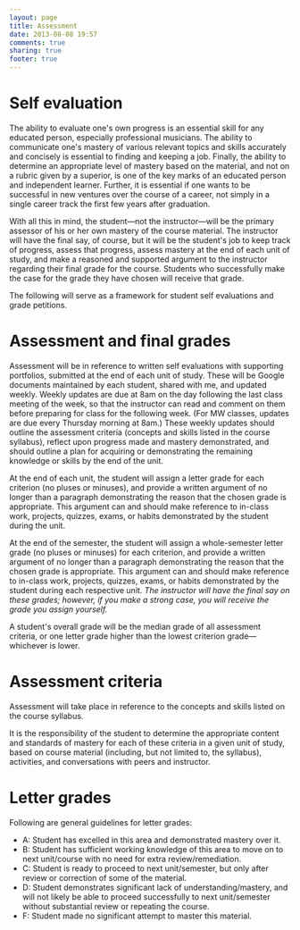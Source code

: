 ```yaml
---
layout: page
title: Assessment
date: 2013-08-08 19:57
comments: true
sharing: true
footer: true
---
```


# Self evaluation #

The ability to evaluate one's own progress is an essential skill for any educated person, especially professional musicians. The ability to communicate one's mastery of various relevant topics and skills accurately and concisely is essential to finding and keeping a job. Finally, the ability to determine an appropriate level of mastery based on the material, and not on a rubric given by a superior, is one of the key marks of an educated person and independent learner. Further, it is essential if one wants to be successful in new ventures over the course of a career, not simply in a single career track the first few years after graduation.

With all this in mind, the student—not the instructor—will be the primary assessor of his or her own mastery of the course material. The instructor will have the final say, of course, but it will be the student's job to keep track of progress, assess that progress, assess mastery at the end of each unit of study, and make a reasoned and supported argument to the instructor regarding their final grade for the course. Students who successfully make the case for the grade they have chosen will receive that grade.

The following will serve as a framework for student self evaluations and grade petitions.

# Assessment and final grades #

Assessment will be in reference to written self evaluations with supporting portfolios, submitted at the end of each unit of study. These will be Google documents maintained by each student, shared with me, and updated weekly. Weekly updates are due at 8am on the day following the last class meeting of the week, so that the instructor can read and comment on them before preparing for class for the following week. (For MW classes, updates are due every Thursday morning at 8am.) These weekly updates should outline the assessment criteria (concepts and skills listed in the course syllabus), reflect upon progress made and mastery demonstrated, and should outline a plan for acquiring or demonstrating the remaining knowledge or skills by the end of the unit.

At the end of each unit, the student will assign a letter grade for each criterion (no pluses or minuses), and provide a written argument of no longer than a paragraph demonstrating the reason that the chosen grade is appropriate. This argument can and should make reference to in-class work, projects, quizzes, exams, or habits demonstrated by the student during the unit.

At the end of the semester, the student will assign a whole-semester letter grade (no pluses or minuses) for each criterion, and provide a written argument of no longer than a paragraph demonstrating the reason that the chosen grade is appropriate. This argument can and should make reference to in-class work, projects, quizzes, exams, or habits demonstrated by the student during each respective unit. *The instructor will have the final say on these grades; however, if you make a strong case, you will receive the grade you assign yourself.*

A student's overall grade will be the median grade of all assessment criteria, or one letter grade higher than the lowest criterion grade—whichever is lower.

# Assessment criteria #

Assessment will take place in reference to the concepts and skills listed on the course syllabus.

It is the responsibility of the student to determine the appropriate content and standards of mastery for each of these criteria in a given unit of study, based on course material (including, but not limited to, the syllabus), activities, and conversations with peers and instructor.

# Letter grades #

Following are general guidelines for letter grades:

- A: Student has excelled in this area and demonstrated mastery over it.  
- B: Student has sufficient working knowledge of this area to move on to next unit/course with no need for extra review/remediation.  
- C: Student is ready to proceed to next unit/semester, but only after review or correction of some of the material.  
- D: Student demonstrates significant lack of understanding/mastery, and will not likely be able to proceed successfully to next unit/semester without substantial review or repeating the course.  
- F: Student made no significant attempt to master this material.
